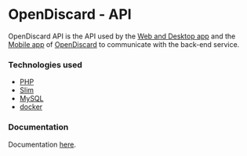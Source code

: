 # OpenDiscard - API
OpenDiscard API is the API used by the [Web and Desktop app](https://github.com/ClementDreptin/OpenDiscard/tree/master/app/) and the [Mobile app](https://github.com/ClementDreptin/OpenDiscard/tree/master/mobile-app/) of [OpenDiscard](https://github.com/ClementDreptin/OpenDiscard/) to communicate with the back-end service.  

### Technologies used
- [PHP](https://www.php.net/)
- [Slim](http://www.slimframework.com/)
- [MySQL](https://www.mysql.com/)
- [docker](https://www.docker.com/)

### Documentation
Documentation [here](http://51.68.213.80:19180/docs/).